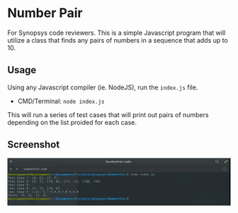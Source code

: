 # Number Pair
For Synopsys code reviewers. This is a simple Javascript program that will utilize
a class that finds any pairs of numbers in a sequence that adds up to 10.

## Usage
Using any Javascript compiler (ie. NodeJS), run the `index.js` file. 

- CMD/Terminal: `node index.js`

This will run a series of test cases that will print out pairs of numbers depending on the list proided for each case.

## Screenshot
![Current Screenshot](https://github.com/JediahDizon/NumberPair/blob/master/doc/screenshots/Screenshot%20from%202018-02-26%2018.37.19.png "Logo")
